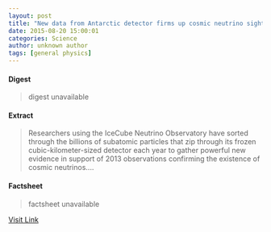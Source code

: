 ```yaml
---
layout: post
title: "New data from Antarctic detector firms up cosmic neutrino sighting"
date: 2015-08-20 15:00:01
categories: Science
author: unknown author
tags: [general physics]
---
```



#### Digest
>digest unavailable

#### Extract
>Researchers using the IceCube Neutrino Observatory have sorted through the billions of subatomic particles that zip through its frozen cubic-kilometer-sized detector each year to gather powerful new evidence in support of 2013 observations confirming the existence of cosmic neutrinos....

#### Factsheet
>factsheet unavailable

[Visit Link](http://phys.org/news/2015-08-antarctic-detector-firms-cosmic-neutrino.html)


